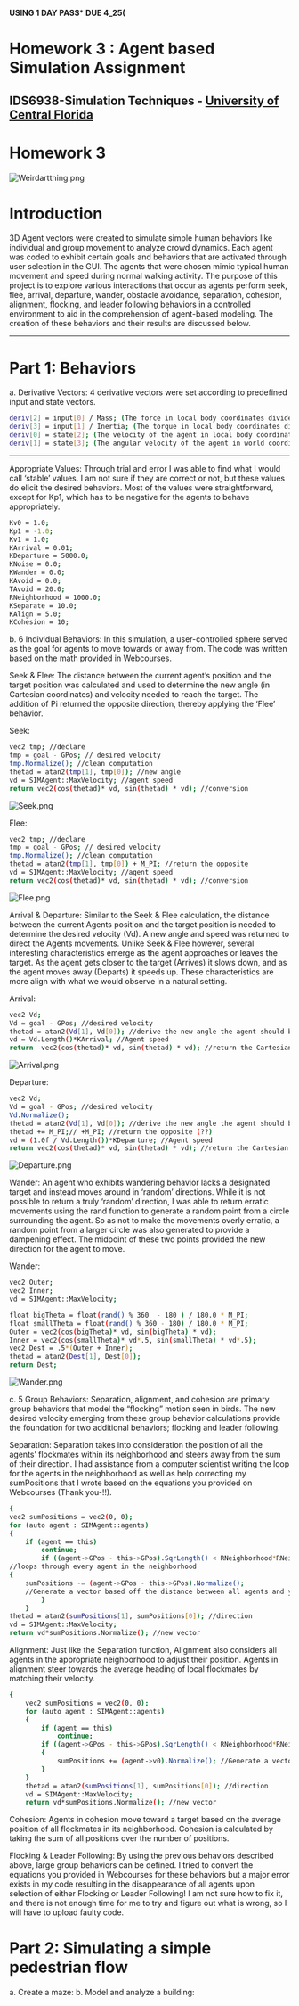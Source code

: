 ﻿**USING 1 DAY PASS***
**DUE 4_25(**
# Homework 3 : Agent based Simulation Assignment 

## IDS6938-Simulation Techniques - [University of Central Florida](http://www.ist.ucf.edu/grad/)

# Homework 3
![Weirdartthing.png](https://www.dropbox.com/s/wkox40u0l7gkmbs/weird%20art%20thing.png?dl=0&raw=1)

# Introduction
3D Agent vectors were created to simulate simple human behaviors like individual and group movement to analyze crowd dynamics. Each agent was coded to exhibit certain goals and behaviors that are activated through user selection in the GUI. The agents that were chosen mimic typical human movement and speed during normal walking activity. The purpose of this project is to explore various interactions that occur as agents perform seek, flee, arrival, departure, wander, obstacle avoidance, separation, cohesion, alignment, flocking, and leader following behaviors in a controlled environment to aid in the comprehension of agent-based modeling. The creation of these behaviors and their results are discussed below.
___
# Part 1: Behaviors

a.	Derivative Vectors: 4 derivative vectors were set according to predefined input and state vectors.
```sh
deriv[2] = input[0] / Mass; (The force in local body coordinates divided by the mass)
deriv[3] = input[1] / Inertia; (The torque in local body coordinates divided by the inertia)
deriv[0] = state[2]; (The velocity of the agent in local body coordinates)
deriv[1] = state[3]; (The angular velocity of the agent in world coordinates)
```
___
Appropriate Values: Through trial and error I was able to find what I would call ‘stable’ values. I am not sure if they are correct or not, but these values do elicit the desired behaviors. Most of the values were straightforward, except for Kp1, which has to be negative for the agents to behave appropriately.
```sh
Kv0 = 1.0;
Kp1 = -1.0; 
Kv1 = 1.0;
KArrival = 0.01;
KDeparture = 5000.0;
KNoise = 0.0;
KWander = 0.0;
KAvoid = 0.0;
TAvoid = 20.0;
RNeighborhood = 1000.0;
KSeparate = 10.0;
KAlign = 5.0;
KCohesion = 10;
```

b.	6 Individual Behaviors: In this simulation, a user-controlled sphere served as the goal for agents to move towards or away from. The code was written based on the math provided in Webcourses.

Seek & Flee: The distance between the current agent’s position and the target position was calculated and used to determine the new angle (in Cartesian coordinates) and velocity needed to reach the target. The addition of Pi returned the opposite direction, thereby applying the ‘Flee’ behavior. 

Seek: 
```sh
vec2 tmp; //declare
tmp = goal - GPos; // desired velocity
tmp.Normalize(); //clean computation
thetad = atan2(tmp[1], tmp[0]); //new angle
vd = SIMAgent::MaxVelocity; //agent speed
return vec2(cos(thetad)* vd, sin(thetad) * vd); //conversion
```
![Seek.png](https://www.dropbox.com/s/4idpa1403s8q3jp/Seek.png?dl=0&raw=1)

Flee:
```sh
vec2 tmp; //declare
tmp = goal - GPos; // desired velocity
tmp.Normalize(); //clean computation
thetad = atan2(tmp[1], tmp[0]) + M_PI; //return the opposite
vd = SIMAgent::MaxVelocity; //agent speed
return vec2(cos(thetad)* vd, sin(thetad) * vd); //conversion
```
![Flee.png](https://www.dropbox.com/s/5pmmon9vqzsqm8t/Flee.png?dl=0&raw=1)

Arrival & Departure: Similar to the Seek & Flee calculation, the distance between the current Agents position and the target position is needed to determine the desired velocity (Vd). A new angle and speed was returned to direct the Agents movements. Unlike Seek & Flee however, several interesting characteristics emerge as the agent approaches or leaves the target. As the agent gets closer to the target (Arrives) it slows down, and as the agent moves away (Departs) it speeds up. These characteristics are more align with what we would observe in a natural setting.

Arrival:
```sh
vec2 Vd;
Vd = goal - GPos; //desired velocity
thetad = atan2(Vd[1], Vd[0]); //derive the new angle the agent should be targeting
vd = Vd.Length()*KArrival; //Agent speed
return -vec2(cos(thetad)* vd, sin(thetad) * vd); //return the Cartesian coordinates
```
![Arrival.png](https://www.dropbox.com/s/1ulh2zdf2qt798l/Arrival.png?dl=0&raw=1)

Departure:
```sh
vec2 Vd;
Vd = goal - GPos; //desired velocity
Vd.Normalize();
thetad = atan2(Vd[1], Vd[0]); //derive the new angle the agent should be targeting
thetad += M_PI;// +M_PI; //return the opposite (??)
vd = (1.0f / Vd.Length())*KDeparture; //Agent speed
return vec2(cos(thetad)* vd, sin(thetad) * vd); //return the Cartesian coordinates
```
![Departure.png](https://www.dropbox.com/s/yi0mrhcerz6818j/Departure.png?dl=0&raw=1)

Wander: An agent who exhibits wandering behavior lacks a designated target and instead moves around in ‘random’ directions. While it is not possible to return a truly ‘random’ direction, I was able to return erratic movements using the rand function to generate a random point from a circle surrounding the agent.  So as not to make the movements overly erratic, a random point from a larger circle was also generated to provide a dampening effect. The midpoint of these two points provided the new direction for the agent to move. 

Wander:
```sh
vec2 Outer;
vec2 Inner;
vd = SIMAgent::MaxVelocity;

float bigTheta = float(rand() % 360  - 180 ) / 180.0 * M_PI;
float smallTheta = float(rand() % 360 - 180) / 180.0 * M_PI;
Outer = vec2(cos(bigTheta)* vd, sin(bigTheta) * vd);
Inner = vec2(cos(smallTheta)* vd*.5, sin(smallTheta) * vd*.5);
vec2 Dest = .5*(Outer + Inner);
thetad = atan2(Dest[1], Dest[0]);
return Dest;
```
![Wander.png](https://www.dropbox.com/s/3oc8bqpqfg3b3t2/Wander.png?dl=0&raw=1)

c.	5 Group Behaviors: Separation, alignment, and cohesion are primary group behaviors that model the “flocking” motion seen in birds. The new desired velocity emerging from these group behavior calculations provide the foundation for two additional behaviors; flocking and leader following. 

Separation: Separation takes into consideration the position of all the agents’ flockmates within its neighborhood and steers away from the sum of their direction. I had assistance from a computer scientist writing the loop for the agents in the neighborhood as well as help correcting my sumPositions that I wrote based on the equations you provided on Webcourses (Thank you-!!).

```sh
{
vec2 sumPositions = vec2(0, 0);
for (auto agent : SIMAgent::agents)
{
	if (agent == this)
		continue;
		if ((agent->GPos - this->GPos).SqrLength() < RNeighborhood*RNeighborhood)
//loops through every agent in the neighborhood
{
	sumPositions -= (agent->GPos - this->GPos).Normalize();
	//Generate a vector based off the distance between all agents and your current    position, then normalize it.
		}
	}
thetad = atan2(sumPositions[1], sumPositions[0]); //direction
vd = SIMAgent::MaxVelocity;
return vd*sumPositions.Normalize(); //new vector
```

Alignment: Just like the Separation function, Alignment also considers all agents in the appropriate neighborhood to adjust their position. Agents in alignment steer towards the average heading of local flockmates by matching their velocity. 
```sh
{
	vec2 sumPositions = vec2(0, 0);
	for (auto agent : SIMAgent::agents)
	{
		if (agent == this)
			continue;
		if ((agent->GPos - this->GPos).SqrLength() < RNeighborhood*RNeighborhood) //loops through every agent in the neighborhood
		{
			sumPositions += (agent->v0).Normalize(); //Generate a vector based off the distance between all agents and your current position, then normalize it.
		}
	}
	thetad = atan2(sumPositions[1], sumPositions[0]); //direction
	vd = SIMAgent::MaxVelocity;
	return vd*sumPositions.Normalize(); //new vector
```

Cohesion: Agents in cohesion move toward a target based on the average position of all flockmates in its neighborhood. Cohesion is calculated by taking the sum of all positions over the number of positions.

Flocking & Leader Following: By using the previous behaviors described above, large group behaviors can be defined. I tried to convert the equations you provided in Webcourses for these behaviors but a major error exists in my code resulting in the disappearance of all agents upon selection of either Flocking or Leader Following! I am not sure how to fix it, and there is not enough time for me to try and figure out what is wrong, so I will have to upload faulty code.

# Part 2: Simulating a simple pedestrian flow
a.	Create a maze:
b.	Model and analyze a building:

